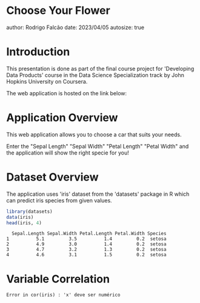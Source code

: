 Choose Your Flower
========================================================
author: Rodrigo Falcão
date: 2023/04/05
autosize: true

Introduction
========================================================

This presentation is done as part of the final course project for 'Developing Data Products' course in the Data Science Specialization track by John Hopkins University on Coursera.

The web application is hosted on the link below:



Application Overview
========================================================

This web application allows you to choose a car that suits your needs.

Enter the  "Sepal Length" "Sepal Width"  "Petal Length" "Petal Width"  and the application will show the right specie for you!

Dataset Overview
========================================================

The application uses 'iris' dataset from the 'datasets' package in R which can predict iris species from given values.


```r
library(datasets)
data(iris)
head(iris, 4)
```

```
  Sepal.Length Sepal.Width Petal.Length Petal.Width Species
1          5.1         3.5          1.4         0.2  setosa
2          4.9         3.0          1.4         0.2  setosa
3          4.7         3.2          1.3         0.2  setosa
4          4.6         3.1          1.5         0.2  setosa
```

Variable Correlation
========================================================



```
Error in cor(iris) : 'x' deve ser numérico
```
